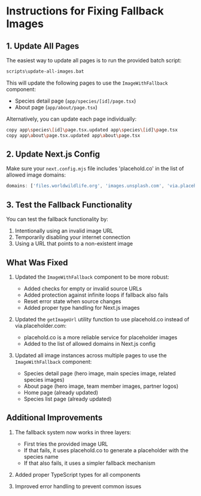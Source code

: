# Instructions for Fixing Fallback Images

## 1. Update All Pages

The easiest way to update all pages is to run the provided batch script:

```bash
scripts\update-all-images.bat
```

This will update the following pages to use the `ImageWithFallback` component:
- Species detail page (`app/species/[id]/page.tsx`)
- About page (`app/about/page.tsx`)

Alternatively, you can update each page individually:

```bash
copy app\species\[id]\page.tsx.updated app\species\[id]\page.tsx
copy app\about\page.tsx.updated app\about\page.tsx
```

## 2. Update Next.js Config

Make sure your `next.config.mjs` file includes 'placehold.co' in the list of allowed image domains:

```javascript
domains: ['files.worldwildlife.org', 'images.unsplash.com', 'via.placeholder.com', 'placehold.co'],
```

## 3. Test the Fallback Functionality

You can test the fallback functionality by:

1. Intentionally using an invalid image URL
2. Temporarily disabling your internet connection
3. Using a URL that points to a non-existent image

## What Was Fixed

1. Updated the `ImageWithFallback` component to be more robust:
   - Added checks for empty or invalid source URLs
   - Added protection against infinite loops if fallback also fails
   - Reset error state when source changes
   - Added proper type handling for Next.js images

2. Updated the `getImageUrl` utility function to use placehold.co instead of via.placeholder.com:
   - placehold.co is a more reliable service for placeholder images
   - Added to the list of allowed domains in Next.js config

3. Updated all image instances across multiple pages to use the `ImageWithFallback` component:
   - Species detail page (hero image, main species image, related species images)
   - About page (hero image, team member images, partner logos)
   - Home page (already updated)
   - Species list page (already updated)

## Additional Improvements

1. The fallback system now works in three layers:
   - First tries the provided image URL
   - If that fails, it uses placehold.co to generate a placeholder with the species name
   - If that also fails, it uses a simpler fallback mechanism

2. Added proper TypeScript types for all components

3. Improved error handling to prevent common issues
